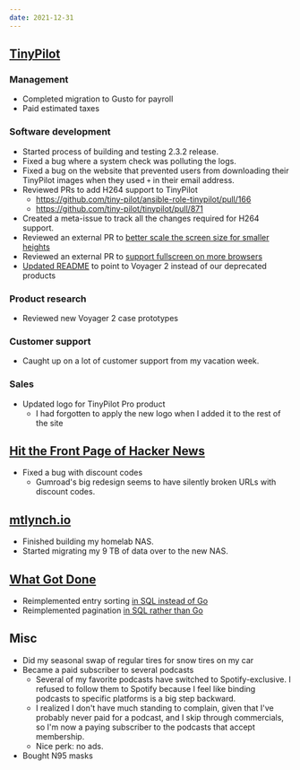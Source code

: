 ```yaml
---
date: 2021-12-31
---
```


## [TinyPilot](https://tinypilotkvm.com)

### Management

- Completed migration to Gusto for payroll
- Paid estimated taxes

### Software development

- Started process of building and testing 2.3.2 release.
- Fixed a bug where a system check was polluting the logs.
- Fixed a bug on the website that prevented users from downloading their TinyPilot images when they used `+` in their email address.
- Reviewed PRs to add H264 support to TinyPilot
  - <https://github.com/tiny-pilot/ansible-role-tinypilot/pull/166>
  - <https://github.com/tiny-pilot/tinypilot/pull/871>
- Created a meta-issue to track all the changes required for H264 support.
- Reviewed an external PR to [better scale the screen size for smaller heights](https://github.com/tiny-pilot/tinypilot/pull/878)
- Reviewed an external PR to [support fullscreen on more browsers](https://github.com/tiny-pilot/tinypilot/pull/874)
- [Updated README](https://github.com/tiny-pilot/tinypilot/pull/870) to point to Voyager 2 instead of our deprecated products

### Product research

- Reviewed new Voyager 2 case prototypes

### Customer support

- Caught up on a lot of customer support from my vacation week.

### Sales

- Updated logo for TinyPilot Pro product
  - I had forgotten to apply the new logo when I added it to the rest of the site

## [Hit the Front Page of Hacker News](https://hitthefrontpage.com)

- Fixed a bug with discount codes
  - Gumroad's big redesign seems to have silently broken URLs with discount codes.

## [mtlynch.io](https://mtlynch.io)

- Finished building my homelab NAS.
- Started migrating my 9 TB of data over to the new NAS.

## [What Got Done](https://whatgotdone.com)

- Reimplemented entry sorting [in SQL instead of Go](https://github.com/mtlynch/whatgotdone/pull/753)
- Reimplemented pagination [in SQL rather than Go](https://github.com/mtlynch/whatgotdone/pull/754)

## Misc

- Did my seasonal swap of regular tires for snow tires on my car
- Became a paid subscriber to several podcasts
  - Several of my favorite podcasts have switched to Spotify-exclusive. I refused to follow them to Spotify because I feel like binding podcasts to specific platforms is a big step backward.
  - I realized I don't have much standing to complain, given that I've probably never paid for a podcast, and I skip through commercials, so I'm now a paying subscriber to the podcasts that accept membership.
  - Nice perk: no ads.
- Bought N95 masks
